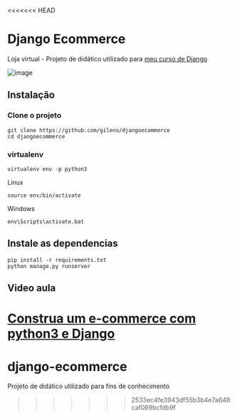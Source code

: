<<<<<<< HEAD
# Django Ecommerce
Loja virtual - Projeto de didático utilizado para [meu curso de Django](https://www.udemy.com/construa-um-e-commerce-com-python-3-e-django/?couponCode=github)

![image](https://cloud.githubusercontent.com/assets/5832193/17952257/3ee3156e-6a3f-11e6-8add-6eeccbf68e3c.png)

## Instalação

### Clone o projeto
```
git clone https://github.com/gileno/djangoecommerce
cd djangoecommerce
```

### virtualenv
```
virtualenv env -p python3
```
Linux
```
source env/bin/activate
```
Windows
```
env\Scripts\activate.bat
```



## Instale as dependencias
```
pip install -r requirements.txt
python manage.py runserver
```

## Video aula
[Construa um e-commerce com python3 e Django](https://www.udemy.com/construa-um-e-commerce-com-python-3-e-django/?couponCode=github)
=======
# django-ecommerce
Projeto de didático utilizado para fins de conhecimento
>>>>>>> 2533ec4fe3943df55b3b4e7a648caf069bcfdb9f
